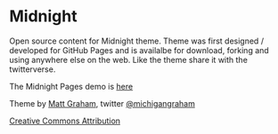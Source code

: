 # Midnight

Open source content for Midnight theme. Theme was first designed / developed for GitHub Pages and is availalbe for download, forking and using anywhere else on the web. Like the theme share it with the twitterverse. 

The Midnight Pages demo is [here](http://mattgraham.github.com/Midnight) 

Theme by [Matt Graham](http://madebygraham.com), twitter [@michigangraham](http://twitter.com/#!/michigangraham)

[Creative Commons Attribution](http://creativecommons.org/licenses/by/3.0/)